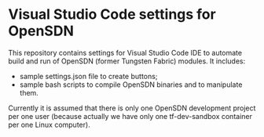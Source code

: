 # Visual Studio Code settings for OpenSDN

This repository contains settings for Visual Studio Code IDE to automate build and run of OpenSDN (former Tungsten Fabric) modules.
It includes:

- sample settings.json file to create buttons;
- sample bash scripts to compile OpenSDN binaries and to manipulate them.

Currently it is assumed that there is only one OpenSDN development project per one user (because actually we have only one tf-dev-sandbox container per one Linux computer).

